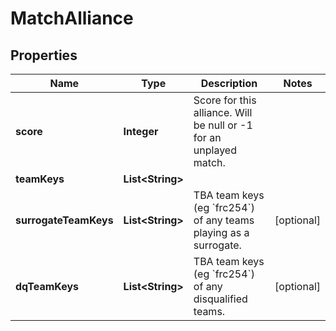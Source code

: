 

# MatchAlliance

## Properties

Name | Type | Description | Notes
------------ | ------------- | ------------- | -------------
**score** | **Integer** | Score for this alliance. Will be null or -1 for an unplayed match. | 
**teamKeys** | **List&lt;String&gt;** |  | 
**surrogateTeamKeys** | **List&lt;String&gt;** | TBA team keys (eg &#x60;frc254&#x60;) of any teams playing as a surrogate. |  [optional]
**dqTeamKeys** | **List&lt;String&gt;** | TBA team keys (eg &#x60;frc254&#x60;) of any disqualified teams. |  [optional]



